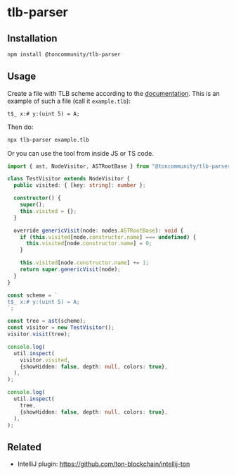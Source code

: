 # tlb-parser

## Installation

```bash
npm install @toncommunity/tlb-parser
```

## Usage

Create a file with TLB scheme according to the [documentation](https://docs.ton.org/develop/data-formats/tl-b-language). This is an example of such a file (call it `example.tlb`):
```
t$_ x:# y:(uint 5) = A;
```

Then do:
```bash
npx tlb-parser example.tlb
```

Or you can use the tool from inside JS or TS code.

```typescript
import { ast, NodeVisitor, ASTRootBase } from "@toncommunity/tlb-parser";

class TestVisitor extends NodeVisitor {
  public visited: { [key: string]: number };

  constructor() {
    super();
    this.visited = {};
  }

  override genericVisit(node: nodes.ASTRootBase): void {
    if (this.visited[node.constructor.name] === undefined) {
      this.visited[node.constructor.name] = 0;
    }

    this.visited[node.constructor.name] += 1;
    return super.genericVisit(node);
  }
}

const scheme = `
t$_ x:# y:(uint 5) = A;
`;

const tree = ast(scheme);
const visitor = new TestVisitor();
visitor.visit(tree);

console.log(
  util.inspect(
    visitor.visited,
    {showHidden: false, depth: null, colors: true},
  ),
);

console.log(
  util.inspect(
    tree,
    {showHidden: false, depth: null, colors: true},
  ),
);
```

## Related

- IntelliJ plugin: https://github.com/ton-blockchain/intellij-ton
